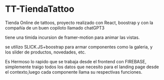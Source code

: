 # TT-TiendaTattoo
Tienda Online de tattoos, proyecto realizado con React, boostrap y con la compañía de un buen copiloto llamado chatGPT3 

tiene una timida incursion de framer-motion para animar las vistas.

se utilizo SLICK.JS+boostrap para armar componentes como la galeria, y los slider de productos, novedades, etc.

Es Hermoso lo rapido que se trabaja desde el frontend con FIREBASE, simplemente traigo todos los datos que necesito para el landing page desde el contexto,luego cada componente llama su respectivas funciones.
